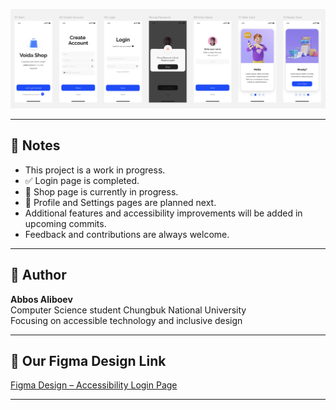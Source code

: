 ![Login Page](PNG/Login.png)

---

## 🚧 Notes

- This project is a work in progress.
- ✅ Login page is completed.
- 🔨 Shop page is currently in progress.
- 📝 Profile and Settings pages are planned next.
- Additional features and accessibility improvements will be added in upcoming commits.
- Feedback and contributions are always welcome.

---

## 👤 Author

**Abbos Aliboev**  
Computer Science student Chungbuk National University  
Focusing on accessible technology and inclusive design

---

## 🔗 Our Figma Design Link

[Figma Design – Accessibility Login Page](https://www.figma.com/design/Ie71gRLhdyWucS0VDOREHh/Voida----Online-Store-UI-Mobile-App-Design?m=auto&t=eldecDiM1ZFkUBGd-6)

---
